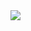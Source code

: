 <img src="https://img.shields.io/badge/Jumo.ml-black?style=for-the-badge&logo=React&logoColor=brightblue"/>
